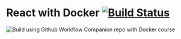 # React with Docker [![Build Status](https://travis-ci.org/ashwani1218/Docker-React.svg?branch=master)](https://travis-ci.org/ashwani1218/Docker-React)
![Build using Github Workflow](https://github.com/ashwani1218/Docker-React/workflows/Build%20using%20Github%20Workflow/badge.svg)
Companion repo with Docker course
